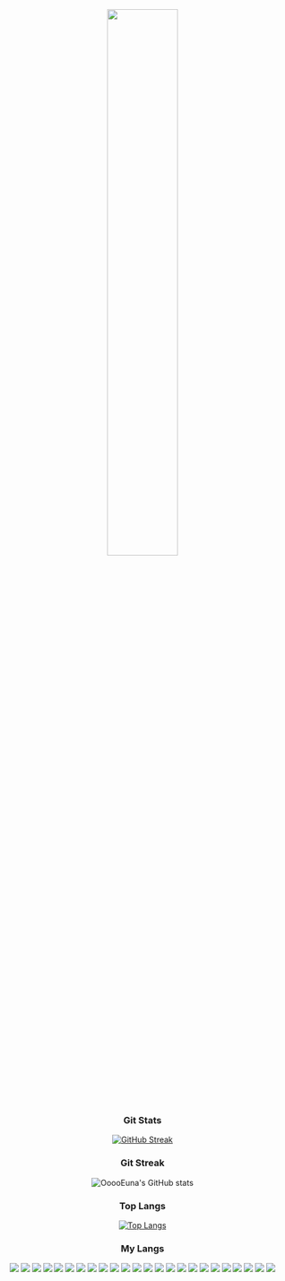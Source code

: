 <div align="center">
  <img src="https://github.com/OoooEuna/OoooEuna/assets/160719463/bfeca07a-648d-406b-8a0c-c0a73d05e767" height="50%" width="50%" />

  <h3>Git Stats</h3>

  [![GitHub Streak](https://streak-stats.demolab.com?user=OoooEuna&theme=rose&locale=ko)](https://git.io/streak-stats)

  <h3>Git Streak</h3>

  ![OoooEuna's GitHub stats](https://github-readme-stats.vercel.app/api?username=OoooEuna&show_icons=true&theme=rose)

  <h3>Top Langs</h3>

  [![Top Langs](https://github-readme-stats.vercel.app/api/top-langs/?username=OoooEuna&layout=compact&theme=rose)](https://github.com/anuraghazra/github-readme-stats)

  <h3>My Langs</h3>

  <img src="https://img.shields.io/badge/Java-007396?style=flat&logo=java&logoColor=white"> 
  <img src="https://img.shields.io/badge/JSP-F7DF1E?style=flat&logo=JSP&logoColor=white"> 
  <img src="https://img.shields.io/badge/MyBatis-007396?style=flat&logo=MyBatis&logoColor=white"> 
  <img src="https://img.shields.io/badge/jQuery-0769AD?style=flat&logo=jquery&logoColor=white"> 
  <img src="https://img.shields.io/badge/XML-0769AD?style=flat&logo=XML&logoColor=white"> 
  <img src="https://img.shields.io/badge/AJAX-007396?style=flat&logo=AJAX&logoColor=white"> 
  <img src="https://img.shields.io/badge/MySQL-4479A1?style=flat&logo=MySQL&logoColor=white"/> 
  <img src="https://img.shields.io/badge/Oracle-F8000?style=flat&logo=Oracle&logoColor=white">  
  <img src="https://img.shields.io/badge/PL/SQL-007396?style=flat&logo=PL/SQL&logoColor=white">  
  <img src="https://img.shields.io/badge/Git-F05032?style=flat&logo=Git&logoColor=white"> 
  <img src="https://img.shields.io/badge/GitHub-181717?style=flat&logo=GitHub&logoColor=white">  
  <img src="https://img.shields.io/badge/HTML5-E34F26?style=flat&logo=html5&logoColor=white"> 
  <img src="https://img.shields.io/badge/CSS-1572B6?style=flat&logo=css3&logoColor=white"> 
  <img src="https://img.shields.io/badge/JavaScript-F7DF1E?style=flat&logo=javascript&logoColor=white"> 
  <img src="https://img.shields.io/badge/JSTL-007396?style=flat&logo=JSTL&logoColor=white"> 
  <img src="https://img.shields.io/badge/SpringBoot-6DB33F?style=flat&logo=SpringBoot&logoColor=white"> 
  <img src="https://img.shields.io/badge/SpringSecurity-6DB33F?style=flat&logo=SpringSecurity&logoColor=white"> 
  <img src="https://img.shields.io/badge/SpringFramework-6DB33F?style=flat&logo=SpringFramework&logoColor=white"> 
  <img src="https://img.shields.io/badge/Node.js-5FA04E?style=flat&logo=Node.js&logoColor=white"> 
  <img src="https://img.shields.io/badge/React-61DAFB?style=flat&logo=React&logoColor=white"> 
  <img src="https://img.shields.io/badge/Bootstrap-7952B3?style=flat&logo=Bootstrap&logoColor=white"> 
  <img src="https://img.shields.io/badge/Python-3776AB?style=flat&logo=Python&logoColor=white"> 
  <img src="https://img.shields.io/badge/C-A8B9CC?style=flat&logo=C&logoColor=white"> 
  <img src="https://img.shields.io/badge/Figma-F24E1E?style=flat&logo=Figma&logoColor=white">
</div>
